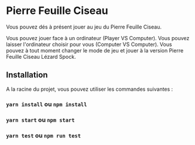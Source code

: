 # Pierre Feuille Ciseau

Vous pouvez dés à présent jouer au jeu du Pierre Feuille Ciseau.

Vous pouvez jouer face à un ordinateur (Player VS Computer).
Vous pouvez laisser l'ordinateur choisir pour vous (Computer VS Computer).
Vous pouvez à tout moment changer le mode de jeu et jouer à la version Pierre Feuille Ciseau Lézard Spock.

## Installation

A la racine du projet, vous pouvez utiliser les commandes suivantes :

### `yarn install` ou `npm install`

### `yarn start` ou `npm start`

### `yarn test` ou `npm run test`